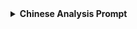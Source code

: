 <details>
<summary><strong>Chinese Analysis Prompt</strong></summary>

```markdown
Please analyze the following Chinese poem **line by line**, with the following method:

1. **Character-by-character glossing**:
   - For *each individual character* in a line (before compounds), give:
     - Core standalone meanings
     - 3 historical example sentences from 12th-century Chinese sources (or close era), each with:
       - The original sentence in Chinese
       - A faithful English translation
     - If a character has particularly varied or poetic meanings, include more examples.

2. **Compound identification**:
   - After individual glosses, identify any compounds, set phrases, or poetic constructions formed by combinations of the characters.
   - Repeat the same exemplar process for compounds:
     - Give 3 usage examples per compound if available, same format as above.

3. **Line translation**:
   - Offer a faithful, poetic English translation of the line.
   - Note alternate possible renderings if helpful.

4. **Aesthetic & poetic analysis**:
   - Comment on:
     - Imagery and symbolic motifs from Chinese, Japanese, and Zen poetic traditions.
     - Wordplay, double meanings, puns, or name references.
     - Any resonance with Dōgen’s other works, Buddhist imagery, or seasonal conventions.

⚠️ Do not skip steps or reorder them.  
⚠️ Use clear formatting to make glosses, examples, translations, and commentary easily distinguishable.  
⚠️ Maintain a balance of clarity and poetic sensitivity—this is a philological task, not a loose paraphrase.

We’ll work one line at a time to ensure fidelity and manageable token load.

Here's the poem:  
[INSERT POEM HERE]
</details>

<details>
<summary><strong>Chinese/Japanese/English Glossary Sheet Creator Prompt</strong></summary>

```markdown
Please create an Excel document for the following Chinese poem, one row per Chinese character or word, not by line. The columns should be formatted like this:

Row 1: Chinese characters for first line
Row 2: English translation
Row 3: Pinyin
Row 4: Japanese hiragana rendering of the kanji (where possible)
Row 5: Romaji of the hiragana
Row 6: Repeat for next line

Do not group entire lines into one cell. Instead, break the poem down character by character, and assign each to a new column.

Here is the poem:
</details>
